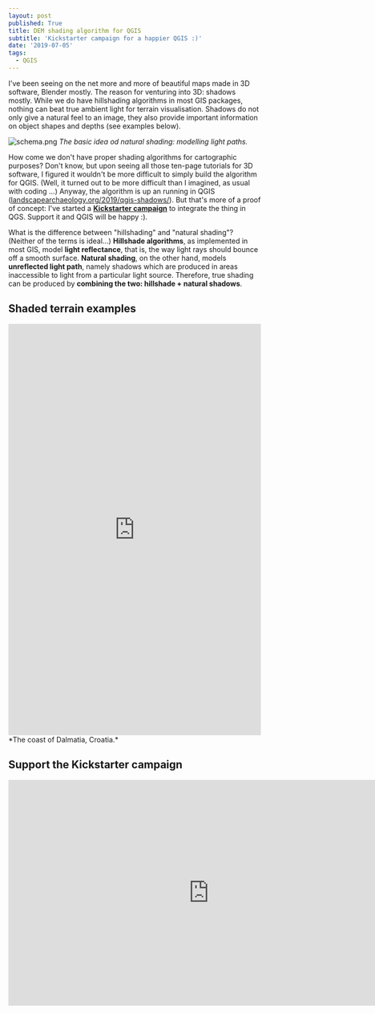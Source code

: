 ```yaml
---
layout: post
published: True
title: DEM shading algorithm for QGIS
subtitle: 'Kickstarter campaign for a happier QGIS :)'
date: '2019-07-05'
tags:
  - QGIS
---
```

I've been seeing on the net more and more of beautiful maps made in 3D software, Blender mostly. The reason for venturing into 3D: shadows mostly. While we do have hillshading algorithms in most GIS packages, nothing can beat true ambient light for terrain visualisation. Shadows do not only give a natural feel to an image, they also provide important information on object shapes and depths (see examples below).

![schema.png]({{site.baseurl}}/figures/schema.png)
*The basic idea od natural shading: modelling light paths.*

How come we don't have proper shading algorithms for cartographic purposes? Don't know, but upon seeing all those ten-page tutorials for 3D software, I figured it wouldn't be more difficult to simply build the algorithm for QGIS. (Well, it turned out to be more difficult than I imagined, as usual with coding ...) Anyway, the algorithm is up an running in QGIS ([landscapearchaeology.org/2019/qgis-shadows/](https://landscapearchaeology.org/2019/qgis-shadows/)). But that's more of a proof of concept: I've started a [**Kickstarter campaign**](https://www.kickstarter.com/projects/archaeology/terrain-shading-plugin-for-qgis) to integrate the thing in QGS. Support it and QGIS will be happy :). 

What is the difference between "hillshading" and "natural shading"? (Neither of the terms is ideal...) **Hillshade algorithms**, as implemented in most GIS, model **light reflectance**, that is, the way light rays should bounce off a smooth surface. **Natural shading**, on the other hand, models **unreflected light path**, namely shadows which are produced in areas inaccessible to light from a particular light source. Therefore, true shading can be produced by **combining the two: hillshade + natural shadows**.     

## Shaded terrain examples

<iframe frameborder="0" class="juxtapose" width="100%" height="820" src="https://cdn.knightlab.com/libs/juxtapose/latest/embed/index.html?uid=455cca0e-9f05-11e9-b9b8-0edaf8f81e27"></iframe>
*The coast of Dalmatia, Croatia.*

## Support the Kickstarter campaign

<iframe width="800" height="450" src="https://www.kickstarter.com/projects/archaeology/terrain-shading-plugin-for-qgis/widget/video.html" frameborder="0" scrolling="no"> </iframe>
